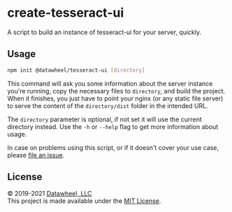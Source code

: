 # create-tesseract-ui

A script to build an instance of tesseract-ui for your server, quickly.

## Usage

```bash
npm init @datawheel/tesseract-ui [directory]
```

This command will ask you some information about the server instance you're running, copy the necessary files to `directory`, and build the project. When it finishes, you just have to point your nginx (or any static file server) to serve the content of the `directory/dist` folder in the intended URL.

The `directory` parameter is optional, if not set it will use the current directory instead. Use the `-h` or `--help` flag to get more information about usage.

In case on problems using this script, or if it doesn't cover your use case, please [file an issue](https://github.com/tesseract-olap/tesseract-ui/issues/).

## License

© 2019-2021 [Datawheel, LLC](https://datawheel.us/)  
This project is made available under the [MIT License](./LICENSE).
